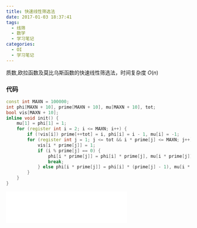 ```yaml
---
title: 快速线性筛选法
date: 2017-01-03 18:37:41
tags:
  - 线筛
  - 数学
  - 学习笔记
categories:
  - OI
  - 学习笔记
---
```

质数,欧拉函数及莫比乌斯函数的快速线性筛选法，时间复杂度 $O(n)$
### 代码
``` cpp
const int MAXN = 100000;
int phi[MAXN + 10], prime[MAXN + 10], mu[MAXN + 10], tot;
bool vis[MAXN + 10];
inline void init() {
    mu[1] = phi[1] = 1;
    for (register int i = 2; i <= MAXN; i++) {
        if (!vis[i]) prime[++tot] = i, phi[i] = i - 1, mu[i] = -1;
        for (register int j = 1; j <= tot && i * prime[j] <= MAXN; j++) {
            vis[i * prime[j]] = 1;
            if (i % prime[j] == 0) {
                phi[i * prime[j]] = phi[i] * prime[j], mu[i * prime[j]] = 0;
                break;
            } else phi[i * prime[j]] = phi[i] * (prime[j] - 1), mu[i * prime[j]] = -mu[i];
        }
    }
}
```
<!-- more -->
<iframe frameborder="no" border="0" marginwidth="0" marginheight="0" width=330 height=86 src="//music.163.com/outchain/player?type=2&id=785887&auto=1&height=66"></iframe>
